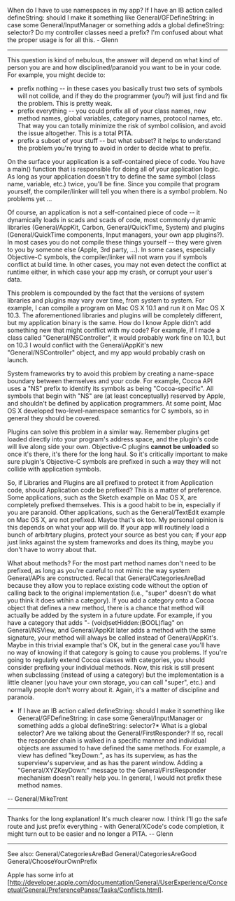 When do I have to use namespaces in my app? If I have an IB action called defineString: should I make it something like General/GFDefineString: in case some General/InputManager or something adds a global defineString: selector? Do my controller classes need a prefix? I'm confused about what the proper usage is for all this. - Glenn

----

This question is kind of nebulous, the answer will depend on what kind of person you are and how disciplined/paranoid you want to be in your code. For example, you might decide to:


* prefix nothing -- in these cases you basically trust two sets of symbols will not collide, and if they do the programmer (you?) will just find and fix the problem. This is pretty weak.
* prefix everything -- you could prefix all of your class names, new method names, global variables, category names, protocol names, etc. That way you can totally minimize the risk of symbol collision, and avoid the issue altogether. This is a total PITA.
* prefix a subset of your stuff -- but what subset? it helps to understand the problem you're trying to avoid in order to decide what to prefix.


On the surface your application is a self-contained piece of code. You have a main() function that is responsible for doing all of your application logic. As long as your application doesn't try to define the same symbol (class name, variable, etc.) twice, you'll be fine. Since you compile that program yourself, the compiler/linker will tell you when there is a symbol problem. No problems yet ... 

Of course, an application is not a self-contained piece of code -- it dynamically loads in scads and scads of code, most commonly dynamic libraries (General/AppKit, Carbon, General/QuickTime, System) and plugins (General/QuickTime components, Input managers, your own app plugins?). In most cases you do not compile these things yourself -- they were given to you by someone else (Apple, 3rd party, ...). In some cases, especially Objective-C symbols, the compiler/linker will not warn you if symbols conflict at build time. In other cases, you may not even detect the conflict at runtime either, in which case your app my crash, or corrupt your user's data.

This problem is compounded by the fact that the versions of system libraries and plugins may vary over time, from system to system. For example, I can compile a program on Mac OS X 10.1 and run it on Mac OS X 10.3. The aforementioned libraries and plugins will be completely different, but my application binary is the same. How do I know Apple didn't add something new that might conflict with my code? For example, if I made a class called "General/NSController", it would probably work fine on 10.1, but on 10.3 I would conflict with the General/AppKit's new "General/NSController" object, and my app would probably crash on launch.

System frameworks try to avoid this problem by creating a name-space boundary between themselves and your code. For example, Cocoa API uses a "NS" prefix to identify its symbols as being "Cocoa-specific". All symbols that begin with "NS" are (at least conceptually) reserved by Apple, and shouldn't be defined by application programmers. At some point, Mac OS X developed two-level-namespace semantics for C symbols, so in general they should be covered.

Plugins can solve this problem in a similar way. Remember plugins get loaded directly into your program's address space, and the plugin's code will live along side your own. Objective-C plugins **cannot be unloaded** so once it's there, it's there for the long haul. So it's critically important to make sure plugin's Objective-C symbols are prefixed in such a way they will not collide with application symbols.

So, if Libraries and Plugins are all prefixed to protect it from Application code, should Application code be prefixed? This is a matter of preference. Some applications, such as the Sketch example on Mac OS X, are completely prefixed themselves. This is a good habit to be in, especially if you are paranoid. Other applications, such as the General/TextEdit example on Mac OS X, are not prefixed. Maybe that's ok too. My personal opinion is this depends on what your app will do. If your app will routinely load a bunch of arbitrtary plugins, protect your source as best you can; if your app just links against the system frameworks and does its thing, maybe you don't have to worry about that.

What about methods? For the most part method names don't need to be prefixed, as long as you're careful to not mimic the way system General/APIs are constructed. Recall that General/CategoriesAreBad because they allow you to replace existing code without the option of calling back to the original implementation (i.e., "super" doesn't do what you think it does wtihin a category). If you add a category onto a Cocoa object that defines a new method, there is a chance that method will actually be added by the system in a future update. For example, if you have a category that adds "- (void)setHidden:(BOOL)flag" on General/NSView, and General/AppKit later adds a method with the same signature, your method will always be called instead of General/AppKit's. Maybe in this trivial example that's OK, but in the general case you'll have no way of knowing if that category is going to cause you problems. If you're going to regularly extend Cocoa classes with categories, you should consider prefixing your individual methods. Now, this risk is still present when subclassing (instead of using a category) but the implementation is a little cleaner (you have your own storage, you can call "super", etc.) and normally people don't worry about it. Again, it's a matter of discipline and paranoia.

* If I have an IB action called defineString: should I make it something like General/GFDefineString: in case some General/InputManager or something adds a global defineString: selector?* What is a global selector? Are we talking about the General/FirstResponder? If so, recall the responder chain is walked in a specific manner and individual objects are assumed to have defined the same methods. For example, a view has defined "keyDown:", as has its superview, as has the superview's superview, and as has the parent window. Adding a "General/XYZKeyDown:" message to the General/FirstResponder mechanism doesn't really help you. In general, I would not prefix these method names.

-- General/MikeTrent

----

Thanks for the long explanation! It's much clearer now. I think I'll go the safe route and just prefix everything - with General/XCode's code completion, it might turn out to be easier and no longer a PITA. -- Glenn

----

See also: General/CategoriesAreBad General/CategoriesAreGood General/ChooseYourOwnPrefix

Apple has some info at [http://developer.apple.com/documentation/General/UserExperience/Conceptual/General/PreferencePanes/Tasks/Conflicts.html].